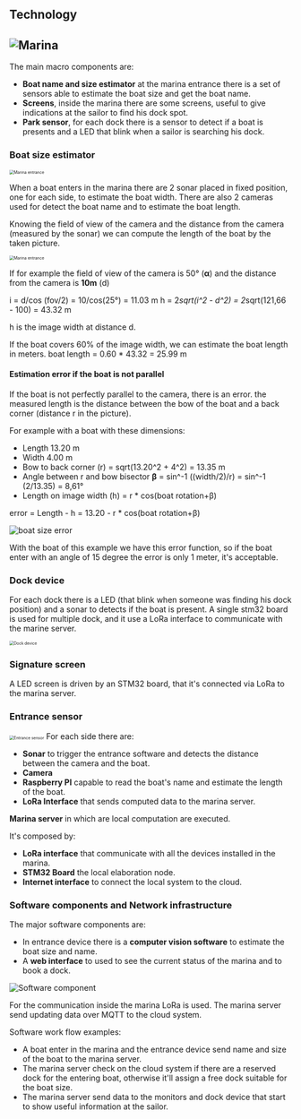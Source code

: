 

## Technology

## ![Marina](resources/images/harbour.png)

The main macro components are:

- **Boat name and size estimator** at the marina entrance there is a set of sensors able to estimate the boat size and get the boat name.
- **Screens**, inside the marina there are some screens, useful to give indications at the sailor to find his dock spot.
- **Park sensor**, for each dock there is a sensor to detect if a boat is presents and a LED that blink when a sailor is searching his dock.

### Boat size estimator

<img src="resources/images/boat_size_estimator.png" alt="Marina entrance" style="zoom:50%;" />

When a boat enters in the marina there are 2 sonar placed in fixed position, one for each side, to estimate the boat width.
There are also 2 cameras used for detect the boat name and to estimate the boat length.

Knowing the field of view of the camera and the distance from the camera (measured by the sonar) we can compute the length of the boat by the taken picture.

<img src="resources/images/boat_size_estimator_error.png" alt="Marina entrance" style="zoom:50%;" />

If for example the field of view of the camera is 50° (**α**) and the distance from the camera is **10m** (d)

i = d/cos (fov/2) = 10/cos(25°) = 11.03 m
h = 2*sqrt(i^2 - d^2) = 2*sqrt(121,66 - 100) = 43.32 m

h is the image width at distance d.

If the boat covers 60% of the image width, we can estimate the boat length in meters.
boat length = 0.60 * 43.32 = 25.99 m

#### Estimation error if the boat is not parallel

If the boat is not perfectly parallel to the camera, there is an error. the measured length is the distance between the bow of the boat and a back corner (distance r in the picture).

For example with a boat with these dimensions:

- Length 13.20 m
- Width 4.00 m
- Bow to back corner (r) = sqrt(13.20^2 + 4^2) = 13.35 m
- Angle between r and bow bisector **β** = sin^-1 ((width/2)/r) = sin^-1 (2/13.35) =  8,61°
- Length on image width (h) = r * cos(boat rotation+β)

error = Length - h = 13.20 - r * cos(boat rotation+β)

![boat size error](resources/images/boat_size_error.png)

With the boat of this example we have this error function, so if the boat enter with an angle of 15 degree the error is only 1 meter, it's acceptable.

### Dock device

For each dock there is a LED (that blink when someone was finding his dock position) and a sonar to detects if the boat is present.
A single stm32 board is used for multiple dock, and it use a LoRa interface to communicate with the marine server.

<img src="resources/images/dock_device.png" alt="Dock device" style="zoom: 50%;" />

### Signature screen

A LED screen is driven by an STM32 board, that it's connected via LoRa to the marina server.

### Entrance sensor

<img src="resources/images/entrance_sensor.png" alt="Entrance sensor" style="zoom:50%;" />
For each side there are:

- **Sonar** to trigger the entrance software and detects the distance between the camera and the boat.
- **Camera** 
- **Raspberry PI** capable to read the boat's name and estimate the length of the boat.
- **LoRa Interface** that sends computed data to the marina server.

**Marina server** in which are local computation are executed.

It's composed by:

- **LoRa interface** that communicate with all the devices installed in the marina.
- **STM32 Board** the local elaboration node.
- **Internet interface** to connect the local system to the cloud.

### Software components and Network infrastructure

The major software components are:

- In entrance device there is a **computer vision software** to estimate the boat size and name.
- A **web interface** to used to see the current status of the marina and to book a dock.

![Software component](resources/images/network_infrastructure.png)

For the communication inside the marina LoRa is used.
The marina server send updating data over MQTT to the cloud system.

Software work flow examples:

- A boat enter in the marina and the entrance device send name and size of the boat to the marina server.
- The marina server check on the cloud system if there are a reserved dock for the entering boat, otherwise it'll assign a free dock suitable for the boat size.
- The marina server send data to the monitors and dock device that start to show useful information at the sailor.
